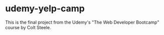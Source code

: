 # udemy-yelp-camp
This is the final project from the Udemy's "The Web Developer Bootcamp" course by Colt Steele.
